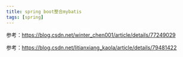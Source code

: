 ```yaml
---
title: spring boot整合mybatis
tags: [spring]
---
```


参考：https://blog.csdn.net/winter_chen001/article/details/77249029

参考：https://blog.csdn.net/litianxiang_kaola/article/details/79481422